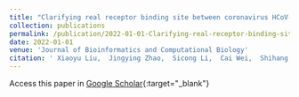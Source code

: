 ```yaml
---
title: "Clarifying real receptor binding site between coronavirus HCoV-HKU1 and 9-O-Ac-Sia based on molecular docking"
collection: publications
permalink: /publication/2022-01-01-Clarifying-real-receptor-binding-site-between-coronavirus-HCoV-HKU1-and-9-O-Ac-Sia-based-on-molecular-docking
date: 2022-01-01
venue: 'Journal of Bioinformatics and Computational Biology'
citation: ' Xiaoyu Liu,  Jingying Zhao,  Sicong Li,  Cai Wei,  Shihang Wang,  Xuanyu Xu,  Yin Zheng,  Xiangyu Deng,  Wenliang Yuan,  Xiaomin Zeng,  Sihua Peng, &quot;Clarifying real receptor binding site between coronavirus HCoV-HKU1 and 9-O-Ac-Sia based on molecular docking.&quot; Journal of Bioinformatics and Computational Biology, 2022.'
---
```

Access this paper in [Google Scholar](https://scholar.google.com/scholar?q=Clarifying+real+receptor+binding+site+between+coronavirus+HCoV+HKU1+and+9+O+Ac+Sia+based+on+molecular+docking){:target="_blank"}